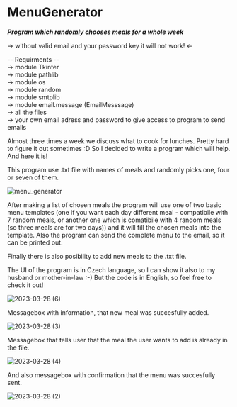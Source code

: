 # MenuGenerator
***Program which randomly chooses meals for a whole week***

-> without valid email and your password key it will not work! <-

-- Requirments -- <br />
-> module Tkinter <br />
-> module pathlib <br />
-> module os <br />
-> module random <br />
-> module smtplib <br />
-> module email.message (EmailMesssage) <br />
-> all the files <br />
-> your own email adress and password to give access to program to send emails <br />

Almost three times a week we discuss what to cook for lunches. Pretty hard to figure it out sometimes :D 
So I decided to write a program which will help. 
And here it is! 

This program use .txt file with names of meals and randomly picks one, four or seven of them. 

![menu_generator](https://user-images.githubusercontent.com/110200002/228265914-4da84468-6479-4ae8-8a82-157b1751f5b4.jpg)

After making a list of chosen meals the program will use one of two basic menu templates (one if you want each day different meal - compatibile with 7 random meals, or another one which is comatibile with 4 random meals (so three meals are for two days)) and it will fill the chosen meals into the template. 
Also the program can send the complete menu to the email, so it can be printed out.  

Finally there is also posibility to add new meals to the .txt file. 

The UI of the program is in Czech language, so I can show it also to my husband or mother-in-law :-)
But the code is in English, so feel free to check it out! 


![2023-03-28 (6)](https://user-images.githubusercontent.com/110200002/228290673-6d1cad45-0eac-4888-ac46-681d4637b7d9.png)

Messagebox with information, that new meal was succesfully added.

![2023-03-28 (3)](https://user-images.githubusercontent.com/110200002/228266096-01fb34af-bb49-48c0-9854-2c7409119d3e.png)

Messagebox that tells user that the meal the user wants to add is already in the file.

![2023-03-28 (4)](https://user-images.githubusercontent.com/110200002/228266107-6b022756-f009-4d23-9e0d-830ab6fe9414.png)

And also messagebox with confirmation that the menu was succesfully sent.

![2023-03-28 (2)](https://user-images.githubusercontent.com/110200002/228266118-90218f2d-f340-4232-8ad1-57d1dd89b5c4.png)
